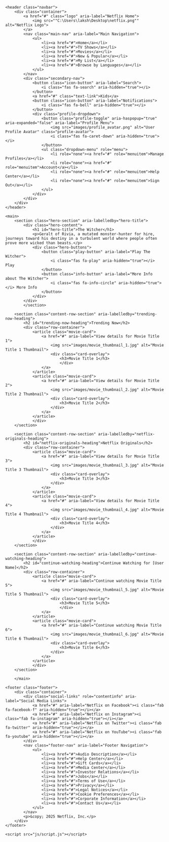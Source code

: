 <!DOCTYPE html>
<html lang="en">
<head>
    <meta charset="UTF-8">
    <meta name="viewport" content="width=device-width, initial-scale=1.0">
    <title>Netflix - Watch TV Shows Online, Watch Movies Online</title>
    <link rel="stylesheet" href="style.css">
    <link rel="icon" href="C:\Users\laksh\Desktop\netflix.png" type="image/png">
    <script src="https://kit.fontawesome.com/YOUR_FONT_AWESOME_KIT_CODE.js" crossorigin="anonymous"></script>
</head>
<body>

    <header class="navbar">
        <div class="container">
            <a href="#" class="logo" aria-label="Netflix Home">
                <img src=""C:\Users\laksh\Desktop\netflix.png"" alt="Netflix Logo">
            </a>
            <nav class="main-nav" aria-label="Main Navigation">
                <ul>
                    <li><a href="#">Home</a></li>
                    <li><a href="#">TV Shows</a></li>
                    <li><a href="#">Movies</a></li>
                    <li><a href="#">New & Popular</a></li>
                    <li><a href="#">My List</a></li>
                    <li><a href="#">Browse by Languages</a></li>
                </ul>
            </nav>
            <div class="secondary-nav">
                <button class="icon-button" aria-label="Search">
                    <i class="fas fa-search" aria-hidden="true"></i>
                </button>
                <a href="#" class="text-link">Kids</a>
                <button class="icon-button" aria-label="Notifications">
                    <i class="fas fa-bell" aria-hidden="true"></i>
                </button>
                <div class="profile-dropdown">
                    <button class="profile-toggle" aria-haspopup="true" aria-expanded="false" aria-label="Profile Menu">
                        <img src="images/profile_avatar.png" alt="User Profile Avatar" class="profile-avatar">
                        <i class="fas fa-caret-down" aria-hidden="true"></i>
                    </button>
                    <ul class="dropdown-menu" role="menu">
                        <li role="none"><a href="#" role="menuitem">Manage Profiles</a></li>
                        <li role="none"><a href="#" role="menuitem">Account</a></li>
                        <li role="none"><a href="#" role="menuitem">Help Center</a></li>
                        <li role="none"><a href="#" role="menuitem">Sign Out</a></li>
                    </ul>
                </div>
            </div>
        </div>
    </header>

    <main>
        <section class="hero-section" aria-labelledby="hero-title">
            <div class="hero-content">
                <h1 id="hero-title">The Witcher</h1>
                <p>Geralt of Rivia, a mutated monster-hunter for hire, journeys toward his destiny in a turbulent world where people often prove more wicked than beasts.</p>
                <div class="hero-buttons">
                    <button class="play-button" aria-label="Play The Witcher">
                        <i class="fas fa-play" aria-hidden="true"></i> Play
                    </button>
                    <button class="info-button" aria-label="More Info about The Witcher">
                        <i class="fas fa-info-circle" aria-hidden="true"></i> More Info
                    </button>
                </div>
            </div>
            </section>

        <section class="content-row-section" aria-labelledby="trending-now-heading">
            <h2 id="trending-now-heading">Trending Now</h2>
            <div class="row-container">
                <article class="movie-card">
                    <a href="#" aria-label="View details for Movie Title 1">
                        <img src="images/movie_thumbnail_1.jpg" alt="Movie Title 1 Thumbnail">
                        <div class="card-overlay">
                            <h3>Movie Title 1</h3>
                            </div>
                    </a>
                </article>
                <article class="movie-card">
                    <a href="#" aria-label="View details for Movie Title 2">
                        <img src="images/movie_thumbnail_2.jpg" alt="Movie Title 2 Thumbnail">
                        <div class="card-overlay">
                            <h3>Movie Title 2</h3>
                        </div>
                    </a>
                </article>
                </div>
        </section>

        <section class="content-row-section" aria-labelledby="netflix-originals-heading">
            <h2 id="netflix-originals-heading">Netflix Originals</h2>
            <div class="row-container">
                <article class="movie-card">
                    <a href="#" aria-label="View details for Movie Title 3">
                        <img src="images/movie_thumbnail_3.jpg" alt="Movie Title 3 Thumbnail">
                        <div class="card-overlay">
                            <h3>Movie Title 3</h3>
                        </div>
                    </a>
                </article>
                <article class="movie-card">
                    <a href="#" aria-label="View details for Movie Title 4">
                        <img src="images/movie_thumbnail_4.jpg" alt="Movie Title 4 Thumbnail">
                        <div class="card-overlay">
                            <h3>Movie Title 4</h3>
                        </div>
                    </a>
                </article>
                </div>
        </section>

        <section class="content-row-section" aria-labelledby="continue-watching-heading">
            <h2 id="continue-watching-heading">Continue Watching for [User Name]</h2>
            <div class="row-container">
                <article class="movie-card">
                    <a href="#" aria-label="Continue watching Movie Title 5">
                        <img src="images/movie_thumbnail_5.jpg" alt="Movie Title 5 Thumbnail">
                        <div class="card-overlay">
                            <h3>Movie Title 5</h3>
                            </div>
                    </a>
                </article>
                <article class="movie-card">
                    <a href="#" aria-label="Continue watching Movie Title 6">
                        <img src="images/movie_thumbnail_6.jpg" alt="Movie Title 6 Thumbnail">
                        <div class="card-overlay">
                            <h3>Movie Title 6</h3>
                        </div>
                    </a>
                </article>
                </div>
        </section>

        </main>

    <footer class="footer">
        <div class="container">
            <div class="social-links" role="contentinfo" aria-label="Social Media Links">
                <a href="#" aria-label="Netflix on Facebook"><i class="fab fa-facebook-f" aria-hidden="true"></i></a>
                <a href="#" aria-label="Netflix on Instagram"><i class="fab fa-instagram" aria-hidden="true"></i></a>
                <a href="#" aria-label="Netflix on Twitter"><i class="fab fa-twitter" aria-hidden="true"></i></a>
                <a href="#" aria-label="Netflix on YouTube"><i class="fab fa-youtube" aria-hidden="true"></i></a>
            </div>
            <nav class="footer-nav" aria-label="Footer Navigation">
                <ul>
                    <li><a href="#">Audio Description</a></li>
                    <li><a href="#">Help Center</a></li>
                    <li><a href="#">Gift Cards</a></li>
                    <li><a href="#">Media Center</a></li>
                    <li><a href="#">Investor Relations</a></li>
                    <li><a href="#">Jobs</a></li>
                    <li><a href="#">Terms of Use</a></li>
                    <li><a href="#">Privacy</a></li>
                    <li><a href="#">Legal Notices</a></li>
                    <li><a href="#">Cookie Preferences</a></li>
                    <li><a href="#">Corporate Information</a></li>
                    <li><a href="#">Contact Us</a></li>
                </ul>
            </nav>
            <p>&copy; 2025 Netflix, Inc.</p>
        </div>
    </footer>

    <script src="js/script.js"></script>
</body>
</html>

